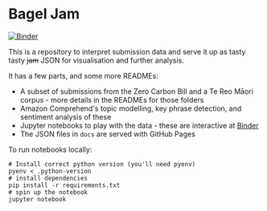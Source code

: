 # Bagel Jam
[![Binder](https://mybinder.org/badge_logo.svg)](https://mybinder.org/v2/gh/ServiceInnovationLab/bagel-jam/master)

This is a repository to interpret submission data and serve it up as tasty tasty ~~jam~~ JSON for visualisation and further analysis.

It has a few parts, and some more READMEs:

- A subset of submissions from the Zero Carbon Bill and a Te Reo Māori corpus - more details in the READMEs for those folders
- Amazon Comprehend's topic modelling, key phrase detection, and sentiment analysis of these
- Jupyter notebooks to play with the data - these are interactive at [Binder](https://mybinder.org/v2/gh/ServiceInnovationLab/bagel-jam/master)
- The JSON files in `docs` are served with GitHub Pages

To run notebooks locally:

```
# Install correct python version (you'll need pyenv)
pyenv < .python-version
# install dependencies
pip install -r requirements.txt
# spin up the notebook
jupyter notebook
```
